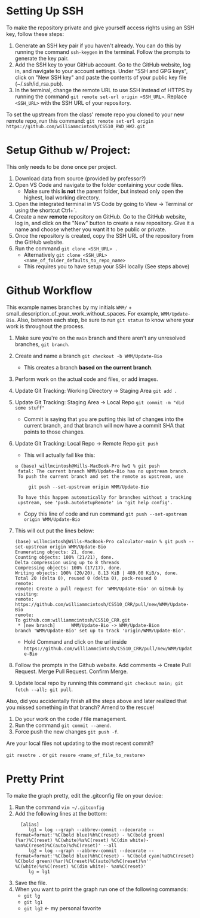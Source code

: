 
# Setting Up SSH

To make the repository private and give yourself access rights using an SSH key, follow these steps:

1. Generate an SSH key pair if you haven't already. You can do this by running the command `ssh-keygen` in the terminal. Follow the prompts to generate the key pair.
2. Add the SSH key to your GitHub account. Go to the GitHub website, log in, and navigate to your account settings. Under "SSH and GPG keys", click on "New SSH key" and paste the contents of your public key file (~/.ssh/id_rsa.pub).
3. In the terminal, change the remote URL to use SSH instead of HTTPS by running the command `git remote set-url origin <SSH_URL>`. Replace `<SSH_URL>` with the SSH URL of your repository.

To set the upstream from the class' remote repo you cloned to your new remote repo, run this command:
`git remote set-url origin https://github.com/williammcintosh/CS510_RWD_HW2.git`


# Setup Github w/ Project:

This only needs to be done once per project.

1. Download data from source (provided by professor?)
2. Open VS Code and navigate to the folder containing your code files.
    * Make sure this **is not** the parent folder, but instead only open the highest, loal working directory.
3. Open the integrated terminal in VS Code by going to View -> Terminal or using the shortcut Ctrl+`.
4. Create a new **remote** repository on GitHub. Go to the GitHub website, log in, and click on the "New" button to create a new repository. Give it a name and choose whether you want it to be public or private.
5. Once the repository is created, copy the SSH URL of the repository from the GitHub website.
6. Run the command `git clone <SSH_URL> .`
    * Alternatively `git clone <SSH_URL> <name_of_folder_defaults_to_repo_name>`
    * This requires you to have setup your SSH locally (See steps above)


# Github Workflow

This example names branches by my initials `WMM/` + small_description_of_your_work_without_spaces. For example, `WMM/Update-Bio`. Also, between each step, be sure to run `git status` to know where your work is throughout the process.

1. Make sure you're on the `main` branch and there aren't any unresolved branches, `git branch`.
2. Create and name a branch `git checkout -b WMM/Update-Bio`
   * This creates a branch **based on the current branch**.
3. Perform work on the actual code and files, or add images.
4. Update Git Tracking: Working Directory $\rightarrow$ Staging Area `git add .`
5. Update Git Tracking: Staging Area $\rightarrow$ Local Repo  `git commit -m "did some stuff"`
   * Commit is saying that you are putting this list of changes into the current branch, and that branch will now have a commit SHA that points to those changes.
6. Update Git Tracking: Local Repo $\rightarrow$ Remote Repo  `git push`

   * This will actually fail like this:
   ```
   ⦻ (base) willmcintosh@Wills-MacBook-Pro hw1 % git push 
    fatal: The current branch WMM/Update-Bio has no upstream branch.
    To push the current branch and set the remote as upstream, use
    
        git push --set-upstream origin WMM/Update-Bio
    
    To have this happen automatically for branches without a tracking
    upstream, see 'push.autoSetupRemote' in 'git help config'.
   ```
   * Copy this line of code and run command `git push --set-upstream origin WMM/Update-Bio`
7. This will out put the lines below:
   ```
   (base) willmcintosh@Wills-MacBook-Pro calculator-main % git push --set-upstream origin WMM/Update-Bio
   Enumerating objects: 21, done.
   Counting objects: 100% (21/21), done.
   Delta compression using up to 8 threads
   Compressing objects: 100% (17/17), done.
   Writing objects: 100% (20/20), 8.13 KiB | 489.00 KiB/s, done.
   Total 20 (delta 0), reused 0 (delta 0), pack-reused 0
   remote: 
   remote: Create a pull request for 'WMM/Update-Bio' on GitHub by visiting:
   remote:      https://github.com/williammcintosh/CS510_CRR/pull/new/WMM/Update-Bio
   remote: 
   To github.com:williammcintosh/CS510_CRR.git
    * [new branch]      WMM/Update-Bio -> WMM/Update-Bion
   branch 'WMM/Update-Bio' set up to track 'origin/WMM/Update-Bio'.
   ```
   * Hold Command and click on the url inside `https://github.com/williammcintosh/CS510_CRR/pull/new/WMM/Update-Bio`
8. Follow the prompts in the Github website. Add comments -> Create Pull Request. Merge Pull Request. Confirm Merge.
9. Update local repo by running this command `git checkout main; git fetch --all; git pull`.

Also, did you accidentally finish all the steps above and later realized that you missed something in that branch? Amend to the rescue!

1. Do your work on the code / file management.
2. Run the command `git commit --amend`.
3. Force push the new changes `git push -f`.

Are your local files not updating to the most recent commit?

`git resotre .`
or
`git resore <name_of_file_to_restore>`


# Pretty Print

To make the graph pretty, edit the .gitconfig file on your device:

1. Run the command `vim ~/.gitconfig`
2. Add the following lines at the bottom:
   ```
     [alias]
        lg1 = log --graph --abbrev-commit --decorate --format=format:'%C(bold blue)%h%C(reset) - %C(bold green)(%ar)%C(reset) %C(white)%s%C(reset) %C(dim white)- %an%C(reset)%C(auto)%d%C(reset)' --all
        lg2 = log --graph --abbrev-commit --decorate --format=format:'%C(bold blue)%h%C(reset) - %C(bold cyan)%aD%C(reset) %C(bold green)(%ar)%C(reset)%C(auto)%d%C(reset)%n''          %C(white)%s%C(reset) %C(dim white)- %an%C(reset)'
        lg = lg1
    ```
3. Save the file.
4. When you want to print the graph run one of the following commands:
    * `git lg`
    * `git lg1`
    * `git lg2` $\leftarrow$ my personal favorite
  
